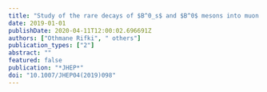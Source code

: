 ```yaml
---
title: "Study of the rare decays of $B^0_s$ and $B^0$ mesons into muon pairs using data collected during 2015 and 2016 with the ATLAS detector"
date: 2019-01-01
publishDate: 2020-04-11T12:00:02.696691Z
authors: ["Othmane Rifki", " others"]
publication_types: ["2"]
abstract: ""
featured: false
publication: "*JHEP*"
doi: "10.1007/JHEP04(2019)098"
---
```


